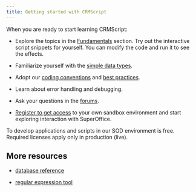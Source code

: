 ```yaml
---
title: Getting started with CRMScript
---
```


When you are ready to start learning CRMScript:

* Explore the topics in the [Fundamentals](../fundamentals/fundamentals.md) section. Try out the interactive script snippets for yourself. You can modify the code and run it to see the effects.

* Familiarize yourself with the [simple data types](../datatypes/datatypes.md).

* Adopt our [coding conventions](../code-quality/coding-conventions.md) and [best practices](../code-quality/best-practices.md).

* Learn about error handling and debugging.

* Ask your questions in the [forums](https://community.superoffice.com/en/developer/forum/rooms/superoffice-product-api-group/customer-service/).

* [Register to get access](https://community.superoffice.com/en/developer/create-apps/resources/developer-registration/) to your own sandbox environment and start exploring interaction with SuperOffice.

To develop applications and scripts in our SOD environment is free. Required licenses apply only in production (live).

## More resources

* [database reference](https://community.superoffice.com/documentation/SDK/SO.Database/html/top_home.htm)

* [regular expression tool](https://regex101.com/)
